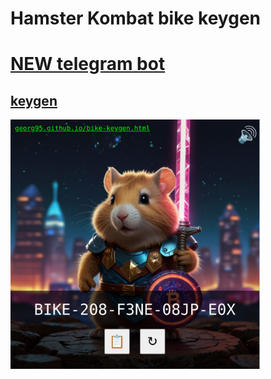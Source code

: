 # Hamster Kombat bike keygen

# [NEW telegram bot](https://t.me/hamster_bike_keygen_bot)

## [keygen](https://nadi19.github.io/bike-keygen.html)

[<img src="demo.jpg" width="400">](https://nadi19.github.io/bike-keygen.html)
